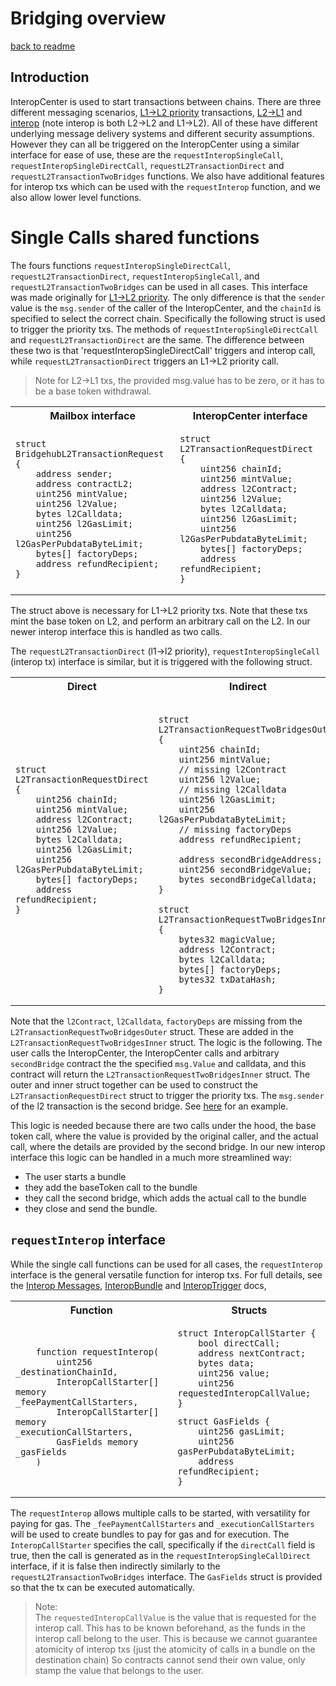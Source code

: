 # Bridging overview

[back to readme](../../../README.md)

## Introduction

InteropCenter is used to start transactions between chains. There are three different messaging scenarios, [L1->L2 priority](../../../settlement_contracts/priority_queue/l1_l2_communication/l1_to_l2.md) transactions, [L2->L1](../../../settlement_contracts/priority_queue/l1_l2_communication/l2_to_l1.md) and [interop](./overview.md) (note interop is both L2->L2 and L1->L2). All of these have different underlying message delivery systems and different security assumptions. However they can all be triggered on the InteropCenter using a similar interface for ease of use, these are the `requestInteropSingleCall`, `requestInteropSingleDirectCall`, `requestL2TransactionDirect` and `requestL2TransactionTwoBridges` functions. We also have additional features for interop txs which can be used with the `requestInterop` function, and we also allow lower level functions. 

# Single Calls shared functions

The fours functions `requestInteropSingleDirectCall`, `requestL2TransactionDirect`, `requestInteropSingleCall`, and `requestL2TransactionTwoBridges` can be used in all cases. This interface was made originally for [L1->L2 priority](../../../settlement_contracts/priority_queue/l1_l2_communication/l1_to_l2.md). The only difference is that the `sender` value is the `msg.sender` of the caller of the InteropCenter, and the `chainId` is specified to select the correct chain. Specifically the following struct is used to trigger the priority txs. The methods of `requestInteropSingleDirectCall` and `requestL2TransactionDirect` are the same. The difference between these two is that 'requestInteropSingleDirectCall' triggers and interop call, while `requestL2TransactionDirect` triggers an L1->L2 priority call. 

> Note for L2->L1 txs, the provided msg.value has to be zero, or it has to be a base token withdrawal.

<table>
<tr>
<th> Mailbox interface </th>
<th> InteropCenter interface </th>
</tr>
<tr>
<td>

```solidity
struct BridgehubL2TransactionRequest {
    address sender;
    address contractL2;
    uint256 mintValue;
    uint256 l2Value;
    bytes l2Calldata;
    uint256 l2GasLimit;
    uint256 l2GasPerPubdataByteLimit;
    bytes[] factoryDeps;
    address refundRecipient;
}
```

</td>
<td>

```solidity
struct L2TransactionRequestDirect {
    uint256 chainId;
    uint256 mintValue;
    address l2Contract;
    uint256 l2Value;
    bytes l2Calldata;
    uint256 l2GasLimit;
    uint256 l2GasPerPubdataByteLimit;
    bytes[] factoryDeps;
    address refundRecipient;
}
```

</td>
</tr>
</table>

The struct above is necessary for L1->L2 priority txs. Note that these txs mint the base token on L2, and perform an arbitrary call on the L2. In our newer interop interface this is handled as two calls. 

The `requestL2TransactionDirect` (l1->l2 priority), `requestInteropSingleCall` (interop tx) interface is similar, but it is triggered with the following struct. 

<table>
<tr>
<th> Direct </th>
<th> Indirect </th>
</tr>
<tr>
<td>

```solidity
struct L2TransactionRequestDirect {
    uint256 chainId;
    uint256 mintValue;
    address l2Contract;
    uint256 l2Value;
    bytes l2Calldata;
    uint256 l2GasLimit;
    uint256 l2GasPerPubdataByteLimit;
    bytes[] factoryDeps;
    address refundRecipient;
}



```

</td>
<td>


```solidity

struct L2TransactionRequestTwoBridgesOuter {
    uint256 chainId;
    uint256 mintValue;
    // missing l2Contract
    uint256 l2Value;
    // missing l2Calldata
    uint256 l2GasLimit;
    uint256 l2GasPerPubdataByteLimit;
    // missing factoryDeps
    address refundRecipient;

    address secondBridgeAddress;
    uint256 secondBridgeValue;
    bytes secondBridgeCalldata;
}

struct L2TransactionRequestTwoBridgesInner {
    bytes32 magicValue;
    address l2Contract;
    bytes l2Calldata;
    bytes[] factoryDeps;
    bytes32 txDataHash;
}
```

</td>
</tr>
</table>


Note that the `l2Contract`, `l2Calldata`, `factoryDeps` are missing from the `L2TransactionRequestTwoBridgesOuter` struct. These are added in the `L2TransactionRequestTwoBridgesInner` struct. The logic is the following. The user calls the InteropCenter, the InteropCenter calls and arbitrary `secondBridge` contract the the specified `msg.Value` and calldata, and this contract will return the `L2TransactionRequestTwoBridgesInner` struct. The outer and inner struct together can be used to construct the `L2TransactionRequestDirect` struct to trigger the priority txs. The `msg.sender` of the l2 transaction is the second bridge. See [here](../examples/interop_request_two_bridges.md) for an example. 

This logic is needed because there are two calls under the hood, the base token call, where the value is provided by the original caller, and the actual call, where the details are provided by the second bridge. In our new interop interface this logic can be handled in a much more streamlined way: 
- The user starts a bundle
- they add the baseToken call to the bundle
- they call the second bridge, which adds the actual call to the bundle
- they close and send the bundle.

## `requestInterop` interface

While the single call functions can be used for all cases, the `requestInterop` interface is the general versatile function for interop txs. For full details, see the [Interop Messages](./interop_messages.md), [InteropBundle](./bundles_calls.md) and [InteropTrigger](./interop_trigger.md) docs, 


<table>
<tr>
<th> Function </th>
<th> Structs </th>
</tr>
<tr>
<td>

```solidity
    function requestInterop(
        uint256 _destinationChainId,
        InteropCallStarter[] memory _feePaymentCallStarters,
        InteropCallStarter[] memory _executionCallStarters,
        GasFields memory _gasFields
    ) 
```

</td>
<td>

``` solidity
struct InteropCallStarter {
    bool directCall;
    address nextContract;
    bytes data;
    uint256 value;
    uint256 requestedInteropCallValue;
}
```

```solidity
struct GasFields {
    uint256 gasLimit;
    uint256 gasPerPubdataByteLimit;
    address refundRecipient;
}
```

</td>
</tr>
</table>

The `requestInterop` allows multiple calls to be started, with versatility for paying for gas. The `_feePaymentCallStarters` and `_executionCallStarters` will be used to create bundles to pay for gas and for execution. The `InteropCallStarter` specifies the call, specifically if the `directCall` field is true, then the call is generated as in the `requestInteropSingleCallDirect` interface, if it is false then indirectly similarly to the `requestL2TransactionTwoBridges` interface. The `GasFields` struct is provided so that the tx can be executed automatically.

> Note:  
    The `requestedInteropCallValue` is the value that is requested for the interop call.
    This has to be known beforehand, as the funds in the interop call belong to the user.
    This is because we cannot guarantee atomicity of interop txs (just the atomicity of calls in a bundle on the destination chain)
    So contracts cannot send their own value, only stamp the value that belongs to the user.